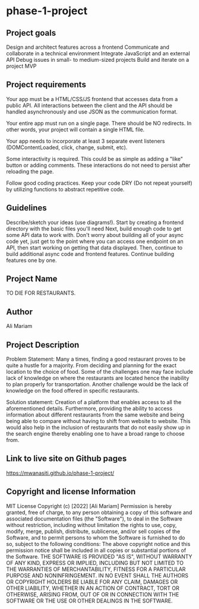 # phase-1-project

## Project goals
Design and architect features across a frontend
Communicate and collaborate in a technical environment
Integrate JavaScript and an external API
Debug issues in small- to medium-sized projects
Build and iterate on a project MVP

## Project requirements
Your app must be a HTML/CSS/JS frontend that accesses data from a public API. All interactions between the client and the API should be handled asynchronously and use JSON as the communication format.

Your entire app must run on a single page. There should be NO redirects. In other words, your project will contain a single HTML file.

Your app needs to incorporate at least 3 separate event listeners (DOMContentLoaded, click, change, submit, etc).

Some interactivity is required. This could be as simple as adding a "like" button or adding comments. These interactions do not need to persist after reloading the page.

Follow good coding practices. Keep your code DRY (Do not repeat yourself) by utilizing functions to abstract repetitive code.

## Guidelines
Describe/sketch your ideas (use diagrams!).
Start by creating a frontend directory with the basic files you'll need
Next, build enough code to get some API data to work with. Don't worry about building all of your async code yet, just get to the point where you can access one endpoint on an API, then start working on getting that data displayed.
Then, continue to build additional async code and frontend features.
Continue building features one by one.


## Project Name
TO DIE FOR RESTAURANTS.

## Author
Ali Mariam

## Project Description
Problem Statement:
Many a times, finding a good restaurant proves to be quite a hustle for a majority. From deciding and planning for the exact location to the choice of food. Some of the challenges one may face include lack of knowledge on where the restaurants are located hence the inability to plan properly for transportation. Another challenge would be the lack of knowledge on the food offered in specific restaurants. 

Solution statement:
Creation of a platform that enables access to all the aforementioned details. Furthermore, providing the ability to access information about different restaurants from the same website and being being able to compare without having to shift from website to website. This would also help in the inclusion of restaurants that do not easily show up in the search engine thereby enabling one to have a broad range to choose from.

## Link to live site on Github pages
https://mwanasiti.github.io/phase-1-project/

## Copyright and license Information
MIT License Copyright (c) [2022] [Ali Mariam] Permission is hereby granted, free of charge, to any person obtaining a copy of this software and associated documentation files (the "Software"), to deal in the Software without restriction, including without limitation the rights to use, copy, modify, merge, publish, distribute, sublicense, and/or sell copies of the Software, and to permit persons to whom the Software is furnished to do so, subject to the following conditions: The above copyright notice and this permission notice shall be included in all copies or substantial portions of the Software. THE SOFTWARE IS PROVIDED "AS IS", WITHOUT WARRANTY OF ANY KIND, EXPRESS OR IMPLIED, INCLUDING BUT NOT LIMITED TO THE WARRANTIES OF MERCHANTABILITY, FITNESS FOR A PARTICULAR PURPOSE AND NONINFRINGEMENT. IN NO EVENT SHALL THE AUTHORS OR COPYRIGHT HOLDERS BE LIABLE FOR ANY CLAIM, DAMAGES OR OTHER LIABILITY, WHETHER IN AN ACTION OF CONTRACT, TORT OR OTHERWISE, ARISING FROM, OUT OF OR IN CONNECTION WITH THE SOFTWARE OR THE USE OR OTHER DEALINGS IN THE SOFTWARE.









